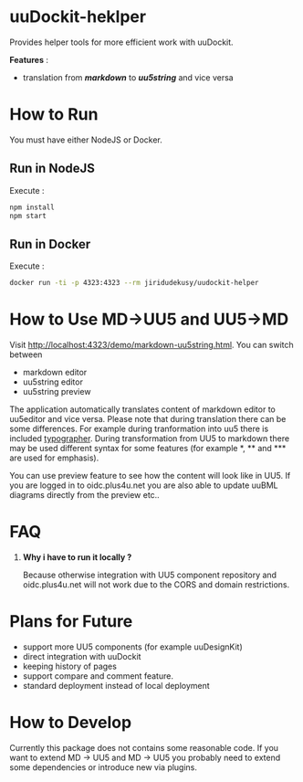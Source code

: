 # uuDockit-heklper
Provides helper tools for more efficient work with uuDockit. 

**Features** :
- translation from ***markdown*** to ***uu5string*** and vice versa

# How to Run
You must have either NodeJS or Docker.

## Run in NodeJS
Execute :
```sh
npm install
npm start 
```

## Run in Docker
Execute :

```sh
docker run -ti -p 4323:4323 --rm jiridudekusy/uudockit-helper
```

# How to Use MD->UU5 and UU5->MD

Visit <http://localhost:4323/demo/markdown-uu5string.html>. You can switch between 
- markdown editor
- uu5string editor
- uu5string preview

The application automatically translates content of markdown editor to uu5editor and vice versa. Please note that during translation there can be some differences. For example during tranformation into uu5 there is included [typographer](https://github.com/jonschlinkert/remarkable#typographer). During transformation from UU5 to markdown there may be used different syntax for some features (for example *, ** and *** are used for emphasis).

You can use preview feature to see how the content will look like in UU5. If you are logged in to oidc.plus4u.net you are also able to update uuBML diagrams directly from the preview etc.. 

# FAQ

1. **Why i have to run it locally ?** 
   
   Because otherwise integration with UU5 component repository and oidc.plus4u.net will not work due to the CORS and domain restrictions. 



# Plans for Future

- support more UU5 components (for example uuDesignKit)
- direct integration with uuDockit
- keeping history of pages
- support compare and comment feature.
- standard deployment instead of local deployment


# How to Develop

Currently this package does not contains some reasonable code. If you want to extend MD -> UU5 and MD -> UU5 you probably need to extend some dependencies or introduce new via plugins.

